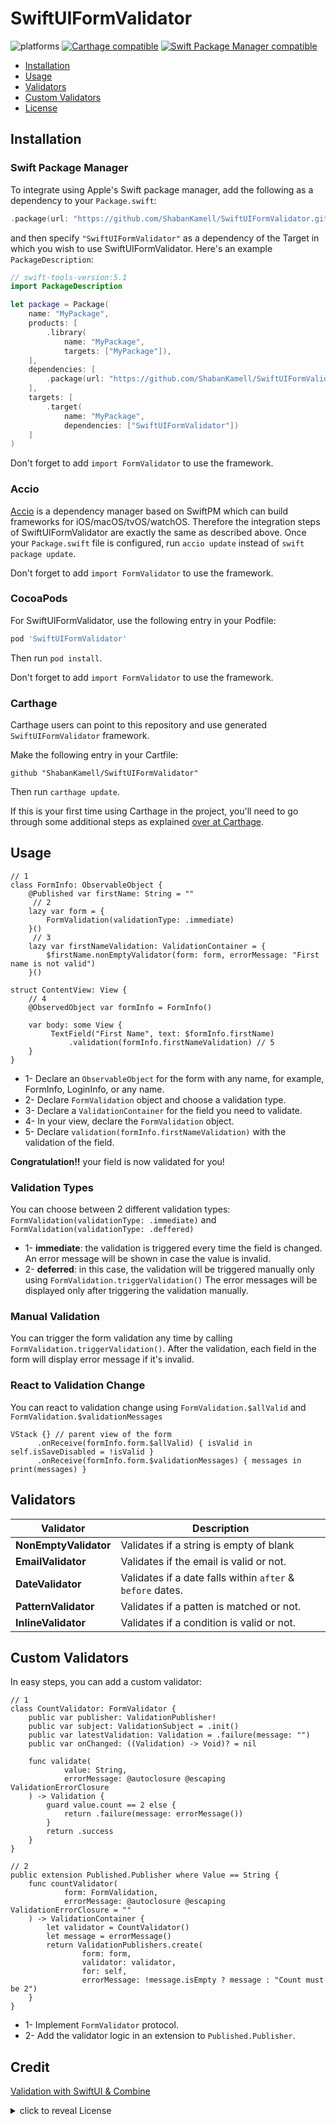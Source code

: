 SwiftUIFormValidator
================
![platforms](https://img.shields.io/badge/platforms-iOS%20%7C%20macOS%20%7C%20tvOS%20%7C%20watchOS%20%7C%20Linux-333333.svg) [![Carthage compatible](https://img.shields.io/badge/Carthage-compatible-4BC51D.svg?style=flat)](https://github.com/Carthage/Carthage) [![Swift Package Manager compatible](https://img.shields.io/badge/Swift%20Package%20Manager-compatible-brightgreen.svg)](https://github.com/apple/swift-package-manager)

- [Installation](#installation)
- [Usage](#usage)
- [Validators](#validators)
- [Custom Validators](#custom-validators)
- [License](#license)

## Installation

### Swift Package Manager

To integrate using Apple's Swift package manager, add the following as a dependency to your `Package.swift`:

```swift
.package(url: "https://github.com/ShabanKamell/SwiftUIFormValidator.git")
```

and then specify `"SwiftUIFormValidator"` as a dependency of the Target in which you wish to use SwiftUIFormValidator.
Here's an example `PackageDescription`:

```swift
// swift-tools-version:5.1
import PackageDescription

let package = Package(
    name: "MyPackage",
    products: [
        .library(
            name: "MyPackage",
            targets: ["MyPackage"]),
    ],
    dependencies: [
        .package(url: "https://github.com/ShabanKamell/SwiftUIFormValidator")
    ],
    targets: [
        .target(
            name: "MyPackage",
            dependencies: ["SwiftUIFormValidator"])
    ]
)
```
Don't forget to add `import FormValidator` to use the framework.

### Accio

[Accio](https://github.com/JamitLabs/Accio) is a dependency manager based on SwiftPM which can build frameworks for iOS/macOS/tvOS/watchOS. Therefore the integration steps of SwiftUIFormValidator are exactly the same as described above. Once your `Package.swift` file is configured, run `accio update` instead of `swift package update`.

Don't forget to add `import FormValidator` to use the framework.

### CocoaPods

For SwiftUIFormValidator, use the following entry in your Podfile:

```rb
pod 'SwiftUIFormValidator'
```

Then run `pod install`.

Don't forget to add `import FormValidator` to use the framework.

### Carthage

Carthage users can point to this repository and use generated `SwiftUIFormValidator` framework.

Make the following entry in your Cartfile:

```
github "ShabanKamell/SwiftUIFormValidator"
```

Then run `carthage update`.

If this is your first time using Carthage in the project, you'll need to go through some additional steps as explained [over at Carthage](https://github.com/Carthage/Carthage#adding-frameworks-to-an-application).

## Usage

```
// 1
class FormInfo: ObservableObject {
    @Published var firstName: String = ""
     // 2
    lazy var form = {
        FormValidation(validationType: .immediate)
    }()
     // 3
    lazy var firstNameValidation: ValidationContainer = {
        $firstName.nonEmptyValidator(form: form, errorMessage: "First name is not valid")
    }()
    
struct ContentView: View {
    // 4
    @ObservedObject var formInfo = FormInfo()
    
    var body: some View {
         TextField("First Name", text: $formInfo.firstName)
             .validation(formInfo.firstNameValidation) // 5
    }
}
```

- 1- Declare an `ObservableObject` for the form with any name, for example, FormInfo, LoginInfo, or any name.
- 2- Declare `FormValidation` object and choose a validation type.
- 3- Declare a `ValidationContainer` for the field you need to validate.
- 4- In your view, declare the `FormValidation` object.
- 5- Declare `validation(formInfo.firstNameValidation)` with the validation of the field.

**Congratulation!!** your field is now validated for you!

### Validation Types

You can choose between 2 different validation types: `FormValidation(validationType: .immediate)` and `FormValidation(validationType: .deffered)`

- 1- **immediate**: the validation is triggered every time the field is changed. An error
  message will be shown in case the value is invalid.
- 2- **deferred**: in this case, the validation will be triggered manually only using `FormValidation.triggerValidation()`
  The error messages will be displayed only after triggering the validation manually.

### Manual Validation

You can trigger the form validation any time by calling `FormValidation.triggerValidation()`. After the validation, each field in the form will
display error message if it's invalid.

### React to Validation Change

You can react to validation change using `FormValidation.$allValid` and `FormValidation.$validationMessages`

```
VStack {} // parent view of the form
      .onReceive(formInfo.form.$allValid) { isValid in self.isSaveDisabled = !isValid }
      .onReceive(formInfo.form.$validationMessages) { messages in print(messages) }
```

## Validators

|       **Validator**       |                    **Description**                         |
| ------------------------- | -----------------------------------------------------------|
|   **NonEmptyValidator**   | Validates if a string is empty of blank                    |
|   **EmailValidator**      | Validates if the email is valid or not.                    |
|   **DateValidator**       | Validates if a date falls within `after` & `before` dates. |
|   **PatternValidator**    | Validates if a patten is matched or not.                   |
|   **InlineValidator**     | Validates if a condition is valid or not.                  |



## Custom Validators
In easy steps, you can add a custom validator:
```
// 1
class CountValidator: FormValidator {
    public var publisher: ValidationPublisher!
    public var subject: ValidationSubject = .init()
    public var latestValidation: Validation = .failure(message: "")
    public var onChanged: ((Validation) -> Void)? = nil

    func validate(
            value: String,
            errorMessage: @autoclosure @escaping ValidationErrorClosure
    ) -> Validation {
        guard value.count == 2 else {
            return .failure(message: errorMessage())
        }
        return .success
    }
}

// 2
public extension Published.Publisher where Value == String {
    func countValidator(
            form: FormValidation,
            errorMessage: @autoclosure @escaping ValidationErrorClosure = ""
    ) -> ValidationContainer {
        let validator = CountValidator()
        let message = errorMessage()
        return ValidationPublishers.create(
                form: form,
                validator: validator,
                for: self,
                errorMessage: !message.isEmpty ? message : "Count must be 2")
    }
}
```

- 1- Implement `FormValidator` protocol.
- 2- Add the validator logic in an extension to `Published.Publisher`.


## Credit

[Validation with SwiftUI & Combine](https://newcombe.io/2020/03/05/validation-with-swiftui-combine-part-1/)
<details>
    <summary>
        click to reveal License
    </summary>

## License

```
Licensed under the Apache License, Version 2.0 (the "License");
you may not use this file except in compliance with the License.
You may obtain a copy of the License at

   http://www.apache.org/licenses/LICENSE-2.0

Unless required by applicable law or agreed to in writing, software
distributed under the License is distributed on an "AS IS" BASIS,
WITHOUT WARRANTIES OR CONDITIONS OF ANY KIND, either express or implied.
See the License for the specific language governing permissions and
limitations under the License.
```

</details>